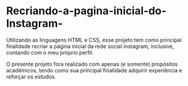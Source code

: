 # Recriando-a-pagina-inicial-do-Instagram-
Utilizando as linguagens HTML e CSS, esse projeto tem como principal finalidade recriar a página inicial da rede social instagram, inclusive, contando com o meu próprio perfil.

O presente projeto fora realizado com apenas (e somente) propósitos acadêmicos, tendo como sua principal finalidade adquirir experiência e reforçar os estudos.
